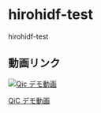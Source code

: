 # hirohidf-test
hirohidf-test

## 動画リンク
[![Qic デモ動画](/images/qic.png)](https://view.highspot.com/viewer/921a2bad5d338a051071499664a3d303)

[QiC デモ動画](https://view.highspot.com/viewer/921a2bad5d338a051071499664a3d303)
